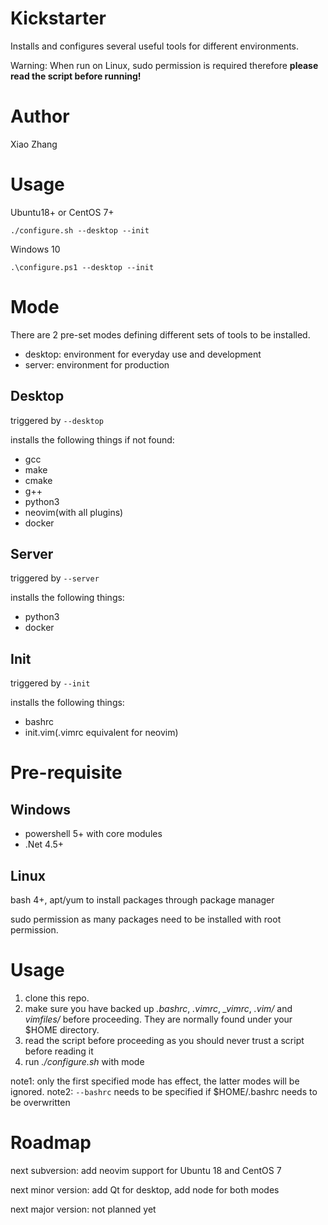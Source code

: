 # Kickstarter

Installs and configures several useful tools for different environments.

Warning: When run on Linux, sudo permission is required therefore **please read the script before running!**

# Author

Xiao Zhang

# Usage
Ubuntu18+ or CentOS 7+
```
./configure.sh --desktop --init
```
Windows 10
```
.\configure.ps1 --desktop --init
```

# Mode

There are 2 pre-set modes defining different sets of tools to be installed.
- desktop: environment for everyday use and development
- server: environment for production

## Desktop

triggered by `--desktop`

installs the following things if not found:
- gcc
- make
- cmake
- g++
- python3
- neovim(with all plugins)
- docker

## Server

triggered by `--server`

installs the following things:
- python3
- docker

## Init

triggered by `--init`

installs the following things:
- bashrc
- init.vim(.vimrc equivalent for neovim)

# Pre-requisite

## Windows

- powershell 5+ with core modules
- .Net 4.5+

## Linux

bash 4+, apt/yum to install packages through package manager

sudo permission as many packages need to be installed with root permission.

# Usage

1. clone this repo.
2. make sure you have backed up *.bashrc*, *.vimrc*, *_vimrc*, *.vim/* and *vimfiles/* before proceeding. They are normally found under your $HOME directory.
3. read the script before proceeding as you should never trust a script before reading it
4. run *.\/configure.sh* with mode

note1: only the first specified mode has effect, the latter modes will be ignored.
note2: `--bashrc` needs to be specified if $HOME/.bashrc needs to be overwritten

# Roadmap
next subversion: add neovim support for Ubuntu 18 and CentOS 7

next minor version: add Qt for desktop, add node for both modes

next major version: not planned yet
